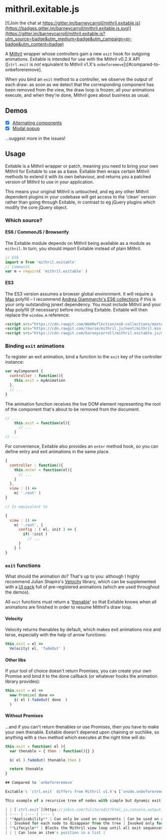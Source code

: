 # mithril.exitable.js

[![Join the chat at https://gitter.im/barneycarroll/mithril.exitable.js](https://badges.gitter.im/barneycarroll/mithril.exitable.js.svg)](https://gitter.im/barneycarroll/mithril.exitable.js?utm_source=badge&utm_medium=badge&utm_campaign=pr-badge&utm_content=badge)

A [Mithril](http://mithril.js.org/) wrapper whose controllers gain a new `exit` hook for outgoing animations. Exitable is intended for use with the Mithril v0.2.X API ([`ctrl.exit` is *not* equivalent to Mithril v1.X's `onbeforemove`])[#compared-to-onbeforeremove].

When you bind an `exit` method to a controller, we observe the output of each draw: as soon as we detect that the corresponding component has been removed from the view, the draw loop is frozen; all your animations execute, and when they're done, Mithril goes about business as usual.

## Demos

* [x] [Alternating components](https://jsfiddle.net/barney/xko3kdaL/)
* [x] [Modal popup](https://jsfiddle.net/barney/gft3467m/)

…suggest more in the issues!

## Usage

Exitable is a Mithril wrapper or patch, meaning you need to bring your own Mithril for Exitable to use as a base. Exitable then wraps certain Mithril methods to extend it with its own behaviour, and returns you a patched version of Mithril to use in your application.

This means your original Mithril is untouched, and eg any other Mithril dependent plugins in your codebase will get access to the 'clean' version rather than going through Exitable, in contrast to eg jQuery plugins which modify the core jQuery object.

### Which source?

#### ES6 / CommonJS / Browserify

The Exitable module depends on Mithril being available as a module as `mithril`. In turn, you should import Exitable instead of plain Mithril.

```javascript
// ES6
import m from 'mithril.exitable'
// CommonJS
var m = require( 'mithril.exitable' )
```

#### ES3

The ES3 version assumes a browser global environment. It will require a [Map]() polyfill – I recommend [Andrea Giammarchi's ES6 collections](https://github.com/WebReflection/es6-collections) if this is your only outstanding jsnext dependency. You must include Mithril and your Map polyfill (if necessary) before including Exitable. Exitable will then replace the `window.m` reference:

```html
<script src="https://cdn.rawgit.com/WebReflection/es6-collections/master/es6-collections.js"></script>
<script src="https://cdn.rawgit.com/lhorie/mithril.js/next/mithril.min.js"></script>
<script src="https://cdn.rawgit.com/barneycarroll/mithril.exitable.js/master/src/exitable.es3.js"></script>
```

### Binding `exit` animations

To register an exit animation, bind a function to the `exit` key of the controller instance:

```javascript
var myComponent {
  controller : function(){
    this.exit = myAnimation
  },
  // ...
}
```

The animation function receives the live DOM element representing the root of the component that's about to be removed from the document.

```javascript
// ...
    this.exit = function(el){
      // ...
    }
// ...
```

For convenience, Exitable also provides an `enter` method hook, so you can define entry and exit animations in the same place.

```javascript
{
  controller : function(){
    this.enter = function(el){
      // ...
    }
  },
  view : () =>
    m( '.root' )
}

// Is equivalent to

{
  view : () =>
    m( '.root', {
      config : ( el, init ) => {
        if( !init )
          // ...
      }
    } )
}
```

### `exit` functions

What should the animation do? That's up to you: although I highly recommend Julian Shapiro's [Velocity](http://julian.com/research/velocity/) library, which can be supplemented with a [UI pack](http://julian.com/research/velocity/#uiPack) full of pre-registered animations (which are used throughout the demos).

All `exit` functions must return a '[thenable](https://promisesaplus.com/)' so that Exitable knows when all animations are finished in order to resume Mithril's draw loop.

#### Velocity

Velocity returns thenables by default, which makes exit animations nice and terse, especially with the help of arrow functions:

```javascript
this.exit = el =>
  Velocity( el, 'fadeOut' )
```

#### Other libs

If your tool of choice doesn't return Promises, you can create your own Promise and bind it to the done callback (or whatever hooks the animation library provides):

```javascript
this.exit = el =>
  new Promise( done =>
    $( el ).fadeOut( done  )
  )
```

#### Without Promises

…and if you can't return thenables or use Promises, then you have to make your own thenable. Exitable doesn't depened upon chaining or suchlike, so anything with a `then` method which executes at the right time will do:

```javascript
this.exit = function( el ){
  var thenable = { then : function(){} }

  $( el ).fadeOut( thenable.then )

  return thenable
}

## Compared to `onbeforeremove`

Exitable's `ctrl.exit` differs from Mithril v1.X's [`vnode.onbeforeremove`](https://github.com/lhorie/mithril.js/blob/rewrite/docs/lifecycle-methods.md#onbeforeremove) hook in a couple of ways: `onbeforeremove` can be bound to any element - not just a component root - which is a nominal convenience; however, `onbeforeremove` will only trigger for elements which are removed *while their parents are persisted* - whereas exitable components will always be respected even if they are only removed as a consequence of an ancestor being detached from the tree.

This example of a recursive tree of nodes with simple but dynamic exit sequences highlights differences:

| | [`ctrl.exit`](https://jsbin.com/fulite/edit?html,js,console,output) | [`onbeforeremove`](https://jsbin.com/qamafu/1/edit?js,output) |
| :--- | :--- | :--- |
| **Applicability** | Can only be used on components | Can be used on any virtual node |
| | Invoked for each node to disappear from the tree | Invoked only for nodes detached from persistent parents |
| **Lifecycle** | Blocks the Mithril view loop until all exit sequences complete | Doesn't block, but preserves the node's last DOM until its sequence completes |
| | | Can lose an item's position in a list |

